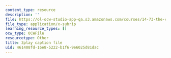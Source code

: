 ```yaml
---
content_type: resource
description: ''
file: https://ol-ocw-studio-app-qa.s3.amazonaws.com/courses/14-73-the-challenge-of-world-poverty-spring-2011/461408fd16e85222b1f69e6025d81dac_jXU0OeAaHn8.vtt
file_type: application/x-subrip
learning_resource_types: []
ocw_type: OCWFile
resourcetype: Other
title: 3play caption file
uid: 461408fd-16e8-5222-b1f6-9e6025d81dac
---
```

